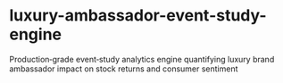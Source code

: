 # luxury-ambassador-event-study-engine
Production‑grade event‑study analytics engine quantifying luxury brand ambassador impact on stock returns and consumer sentiment
